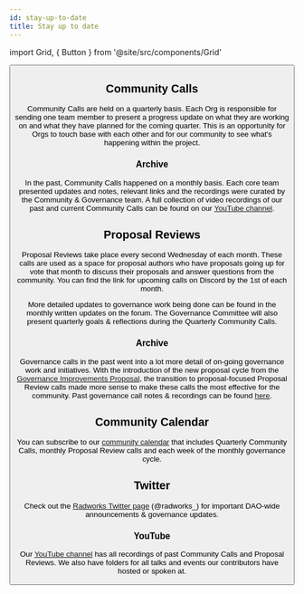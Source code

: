 ```yaml
---
id: stay-up-to-date
title: Stay up to date
---
```


import Grid, { Button } from '@site/src/components/Grid'

<Grid>
  <Button
    style={{gridColumn: '1 / span 12'}}
    href="https://radworks.org"
    title="Browse community channels and forums"
    cta="radworks.org"
  />
</Grid>

## Community Calls
Community Calls are held on a quarterly basis. Each Org is responsible for sending one team member to present a progress update on what they are working on and what they have planned for the coming quarter. This is an opportunity for Orgs to touch base with each other and for our community to see what's happening within the project.

### Archive
In the past, Community Calls happened on a monthly basis. Each core team presented updates and notes, relevant links and the recordings were curated by the Community & Governance team. A full collection of video recordings of our past and current Community Calls can be found on our [YouTube channel](https://www.youtube.com/playlist?list=PLUUjDC9sOrplFcqQxhgQGKRXKMSqJ_wOZ).

## Proposal Reviews
Proposal Reviews take place every second Wednesday of each month. These calls are used as a space for proposal authors who have proposals going up for vote that month to discuss their proposals and answer questions from the community. You can find the link for upcoming calls on Discord by the 1st of each month.

More detailed updates to governance work being done can be found in the monthly written updates on the forum. The Governance Committee will also present quarterly goals & reflections during the Quarterly Community Calls.

### Archive
Governance calls in the past went into a lot more detail of on-going governance work and initiatives. With the introduction of the new proposal cycle from the [Governance Improvements Proposal](https://radicle.community/t/formal-review-governance-improvements-proposal/3270/5), the transition to proposal-focused Proposal Review calls made more sense to make these calls the most effective for the community. Past governance call notes & recordings can be found [here](https://forest-text-046.notion.site/Monthly-RadicleDAO-Governance-Calls-Notes-Recordings-643bc0e48361486a866a114ead555cdd).

## Community Calendar
You can subscribe to our [community calendar](https://bit.ly/radicledao-calendar) that includes Quarterly Community Calls, monthly Proposal Review calls and each week of the monthly governance cycle.

## Twitter
Check out the [Radworks Twitter page](https://twitter.com/radworks_) (@radworks_) for important DAO-wide announcements & governance updates. 

### YouTube
Our [YouTube channel](https://www.youtube.com/@radicle6485) has all recordings of past Community Calls and Proposal Reviews. We also have folders for all talks and events our contributors have hosted or spoken at. 
